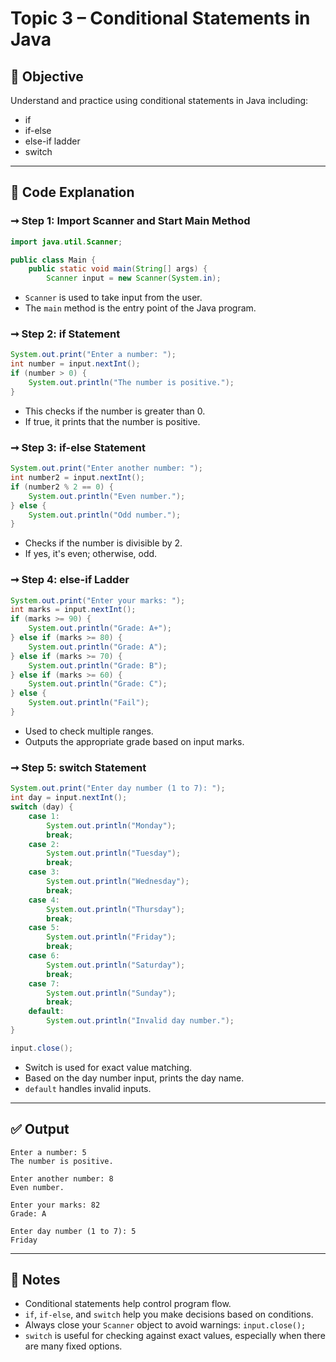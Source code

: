 # Topic 3 – Conditional Statements in Java

## 🔹 Objective

Understand and practice using conditional statements in Java including:

* if
* if-else
* else-if ladder
* switch

---

## 🧪 Code Explanation

### ➞ Step 1: Import Scanner and Start Main Method

```java
import java.util.Scanner;

public class Main {
    public static void main(String[] args) {
        Scanner input = new Scanner(System.in);
```

* `Scanner` is used to take input from the user.
* The `main` method is the entry point of the Java program.

### ➞ Step 2: if Statement

```java
System.out.print("Enter a number: ");
int number = input.nextInt();
if (number > 0) {
    System.out.println("The number is positive.");
}
```

* This checks if the number is greater than 0.
* If true, it prints that the number is positive.

### ➞ Step 3: if-else Statement

```java
System.out.print("Enter another number: ");
int number2 = input.nextInt();
if (number2 % 2 == 0) {
    System.out.println("Even number.");
} else {
    System.out.println("Odd number.");
}
```

* Checks if the number is divisible by 2.
* If yes, it's even; otherwise, odd.

### ➞ Step 4: else-if Ladder

```java
System.out.print("Enter your marks: ");
int marks = input.nextInt();
if (marks >= 90) {
    System.out.println("Grade: A+");
} else if (marks >= 80) {
    System.out.println("Grade: A");
} else if (marks >= 70) {
    System.out.println("Grade: B");
} else if (marks >= 60) {
    System.out.println("Grade: C");
} else {
    System.out.println("Fail");
}
```

* Used to check multiple ranges.
* Outputs the appropriate grade based on input marks.

### ➞ Step 5: switch Statement

```java
System.out.print("Enter day number (1 to 7): ");
int day = input.nextInt();
switch (day) {
    case 1:
        System.out.println("Monday");
        break;
    case 2:
        System.out.println("Tuesday");
        break;
    case 3:
        System.out.println("Wednesday");
        break;
    case 4:
        System.out.println("Thursday");
        break;
    case 5:
        System.out.println("Friday");
        break;
    case 6:
        System.out.println("Saturday");
        break;
    case 7:
        System.out.println("Sunday");
        break;
    default:
        System.out.println("Invalid day number.");
}

input.close();
```

* Switch is used for exact value matching.
* Based on the day number input, prints the day name.
* `default` handles invalid inputs.

---

## ✅ Output

```
Enter a number: 5
The number is positive.

Enter another number: 8
Even number.

Enter your marks: 82
Grade: A

Enter day number (1 to 7): 5
Friday
```

---

## 📘 Notes

* Conditional statements help control program flow.
* `if`, `if-else`, and `switch` help you make decisions based on conditions.
* Always close your `Scanner` object to avoid warnings: `input.close();`
* `switch` is useful for checking against exact values, especially when there are many fixed options.
